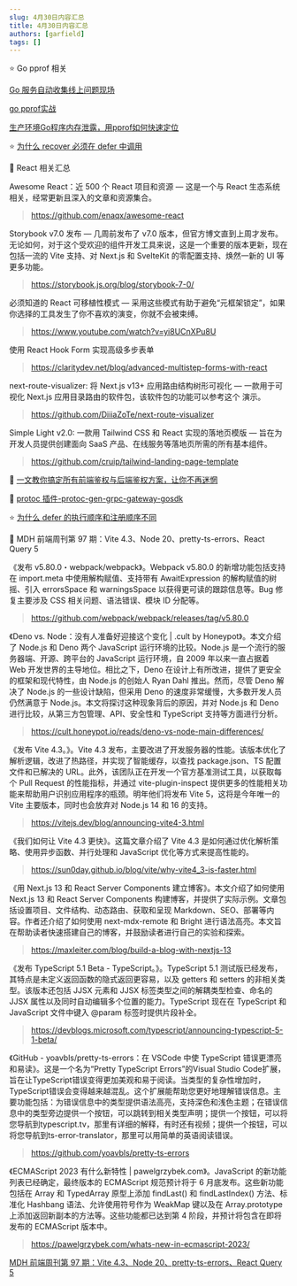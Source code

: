 ```yaml
---
slug: 4月30日内容汇总
title: 4月30日内容汇总
authors: [garfield]
tags: []
---
```


⭐️ Go pprof 相关

[Go 服务自动收集线上问题现场](https://mp.weixin.qq.com/s/vB9ElJCfgZeQHtB596XHpA)

[go pprof实战](https://mp.weixin.qq.com/s/vZUcDzBnrru4to6TVjrnBA)

[生产环境Go程序内存泄露，用pprof如何快速定位](https://mp.weixin.qq.com/s/DPQyEZzeDOoe4umbwdCwSQ)

⭐️ [为什么 recover 必须在 defer 中调用](https://mp.weixin.qq.com/s/Z2AsYEQeynlUv6-H-peHVg)

📒 React 相关汇总

Awesome React：近 500 个 React 项目和资源 — 这是一个与 React 生态系统相关，经常更新且深入的文章和资源集合。

> https://github.com/enaqx/awesome-react

Storybook v7.0 发布 — 几周前发布了 v7.0 版本，但官方博文直到上周才发布。无论如何，对于这个受欢迎的组件开发工具来说，这是一个重要的版本更新，现在包括一流的 Vite 支持、对 Next.js 和 SvelteKit 的零配置支持、焕然一新的 UI 等更多功能。

> https://storybook.js.org/blog/storybook-7-0/

必须知道的 React 可移植性模式 — 采用这些模式有助于避免“元框架锁定”，如果你选择的工具发生了你不喜欢的演变，你就不会被束缚。

> https://www.youtube.com/watch?v=yi8UCnXPu8U

使用 React Hook Form 实现高级多步表单

> https://claritydev.net/blog/advanced-multistep-forms-with-react

next-route-visualizer: 将 Next.js v13+ 应用路由结构树形可视化 — 一款用于可视化 Next.js 应用目录路由的软件包，该软件包的功能可以参考这个 演示。

> https://github.com/DiiiaZoTe/next-route-visualizer

Simple Light v2.0: 一款用 Tailwind CSS 和 React 实现的落地页模版 — 旨在为开发人员提供创建面向 SaaS 产品、在线服务等落地页所需的所有基本组件。

> https://github.com/cruip/tailwind-landing-page-template

📒 [一文教你搞定所有前端鉴权与后端鉴权方案，让你不再迷惘](https://juejin.cn/post/7129298214959710244)

📒 [protoc 插件-protoc-gen-grpc-gateway-gosdk](https://mp.weixin.qq.com/s/OzRF_l_LNJmJ95dLl3oiCw)

⭐️ [为什么 defer 的执行顺序和注册顺序不同](https://mp.weixin.qq.com/s/TnKg06dLgJuGJGD_OfuiAg)

📒 MDH 前端周刊第 97 期：Vite 4.3、Node 20、pretty-ts-errors、React Query 5

《发布 v5.80.0・webpack/webpack》。Webpack v5.80.0 的新增功能包括支持在 import.meta 中使用解构赋值、支持带有 AwaitExpression 的解构赋值的树摇、引入 errorsSpace 和 warningsSpace 以获得更可读的跟踪信息等。Bug 修复主要涉及 CSS 相关问题、语法错误、模块 ID 分配等。

> https://github.com/webpack/webpack/releases/tag/v5.80.0

《Deno vs. Node：没有人准备好迎接这个变化 | .cult by Honeypot》。本文介绍了 Node.js 和 Deno 两个 JavaScript 运行环境的比较。Node.js 是一个流行的服务器端、开源、跨平台的 JavaScript 运行环境，自 2009 年以来一直占据着 Web 开发世界的主导地位。相比之下，Deno 在设计上有所改进，提供了更安全的框架和现代特性，由 Node.js 的创始人 Ryan Dahl 推出。然而，尽管 Deno 解决了 Node.js 的一些设计缺陷，但采用 Deno 的速度非常缓慢，大多数开发人员仍然满意于 Node.js。本文将探讨这种现象背后的原因，并对 Node.js 和 Deno 进行比较，从第三方包管理、API、安全性和 TypeScript 支持等方面进行分析。

> https://cult.honeypot.io/reads/deno-vs-node-main-differences/

《发布 Vite 4.3。》。Vite 4.3 发布，主要改进了开发服务器的性能。该版本优化了解析逻辑，改进了热路径，并实现了智能缓存，以查找 package.json、TS 配置文件和已解决的 URL。此外，该团队正在开发一个官方基准测试工具，以获取每个 Pull Request 的性能指标，并通过 vite-plugin-inspect 提供更多的性能相关功能来帮助用户识别应用程序的瓶颈。明年他们将发布 Vite 5，这将是今年唯一的 Vite 主要版本，同时也会放弃对 Node.js 14 和 16 的支持。

> https://vitejs.dev/blog/announcing-vite4-3.html

《我们如何让 Vite 4.3 更快》。这篇文章介绍了 Vite 4.3 是如何通过优化解析策略、使用异步函数、并行处理和 JavaScript 优化等方式来提高性能的。

> https://sun0day.github.io/blog/vite/why-vite4_3-is-faster.html

《用 Next.js 13 和 React Server Components 建立博客》。本文介绍了如何使用 Next.js 13 和 React Server Components 构建博客，并提供了实际示例。文章包括设置项目、文件结构、动态路由、获取和呈现 Markdown、SEO、部署等内容。作者还介绍了如何使用 next-mdx-remote 和 Bright 进行语法高亮。本文旨在帮助读者快速搭建自己的博客，并鼓励读者进行自己的实验和探索。

> https://maxleiter.com/blog/build-a-blog-with-nextjs-13

《发布 TypeScript 5.1 Beta - TypeScript。》。TypeScript 5.1 测试版已经发布，其特点是未定义返回函数的隐式返回更容易，以及 getters 和 setters 的非相关类型。该版本还包括 JJSX 元素和 JJSX 标签类型之间的解耦类型检查、命名的 JJSX 属性以及同时自动编辑多个位置的能力。TypeScript 现在在 TypeScript 和 JavaScript 文件中键入 @param 标签时提供片段补全。

> https://devblogs.microsoft.com/typescript/announcing-typescript-5-1-beta/

《GitHub - yoavbls/pretty-ts-errors：在 VSCode 中使 TypeScript 错误更漂亮和易读》。这是一个名为“Pretty TypeScript Errors”的Visual Studio Code扩展，旨在让TypeScript错误变得更加美观和易于阅读。当类型的复杂性增加时，TypeScript错误会变得越来越混乱。这个扩展能帮助您更好地理解错误信息。主要功能包括：为错误信息中的类型提供语法高亮，支持深色和浅色主题；在错误信息中的类型旁边提供一个按钮，可以跳转到相关类型声明；提供一个按钮，可以将您导航到typescript.tv，那里有详细的解释，有时还有视频；提供一个按钮，可以将您导航到ts-error-translator，那里可以用简单的英语阅读错误。

> https://github.com/yoavbls/pretty-ts-errors

《ECMAScript 2023 有什么新特性 | pawelgrzybek.com》。JavaScript 的新功能列表已经确定，最终版本的 ECMAScript 规范预计将于 6 月底发布。这些新功能包括在 Array 和 TypedArray 原型上添加 findLast() 和 findLastIndex() 方法、标准化 Hashbang 语法、允许使用符号作为 WeakMap 键以及在 Array.prototype 上添加返回新副本的方法等。这些功能都已达到第 4 阶段，并预计将包含在即将发布的 ECMAScript 版本中。

> https://pawelgrzybek.com/whats-new-in-ecmascript-2023/

[MDH 前端周刊第 97 期：Vite 4.3、Node 20、pretty-ts-errors、React Query 5](https://mdhweekly.com/weekly/issue-0097)

